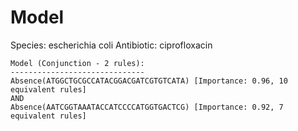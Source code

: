 
# Model

Species: escherichia coli
Antibiotic: ciprofloxacin

```
Model (Conjunction - 2 rules):
------------------------------
Absence(ATGGCTGCGCCATACGGACGATCGTGTCATA) [Importance: 0.96, 10 equivalent rules]
AND
Absence(AATCGGTAAATACCATCCCCATGGTGACTCG) [Importance: 0.92, 7 equivalent rules]

```


